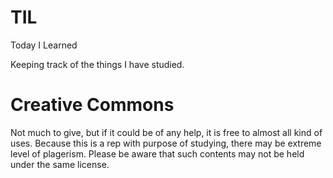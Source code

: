 # TIL
Today I Learned

Keeping track of the things I have studied.


# Creative Commons

Not much to give, but if it could be of any help, it is free to almost all kind of uses. 
Because this is a rep with purpose of studying, there may be extreme level of plagerism. Please be aware that such contents may not be held under the same license.
